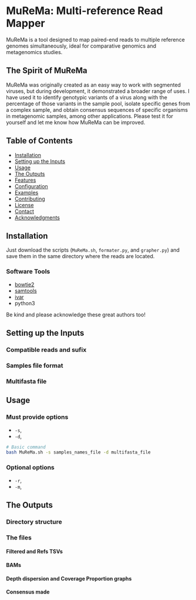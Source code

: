 # MuReMa: Multi-reference Read Mapper

MuReMa is a tool designed to map paired-end reads to multiple reference genomes simultaneously, ideal for comparative genomics and metagenomics studies.

## The Spirit of MuReMa
MuReMa was originally created as an easy way to work with segmented viruses, but during development, it demonstrated a broader range of uses. I have used it to identify genotypic variants of a virus along with the percentage of those variants in the sample pool, isolate specific genes from a complex sample, and obtain consensus sequences of specific organisms in metagenomic samples, among other applications. Please test it for yourself and let me know how MuReMa can be improved.

## Table of Contents
- [Installation](#installation)
- [Setting up the Inputs](#setting-up-the-inputs)
- [Usage](#usage)
- [The Outputs](#the-outputs)
- [Features](#features)
- [Configuration](#configuration)
- [Examples](#examples)
- [Contributing](#contributing)
- [License](#license)
- [Contact](#contact)
- [Acknowledgments](#acknowledgments)

## Installation
Just download the scripts (`MuReMa.sh`, `formater.py`, and `grapher.py`) and save them in the same directory where the reads are located.

### Software Tools
- [bowtie2](https://github.com/BenLangmead/bowtie2)
- [samtools](https://github.com/samtools/samtools)
- [ivar](https://github.com/gkarthik/ivar)
- python3

Be kind and please acknowledge these great authors too!

## Setting up the Inputs
### Compatible reads and sufix
### Samples file format
### Multifasta file

## Usage
### Must provide options
- `-s`, 
- `-d`,
```bash
# Basic command
bash MuReMa.sh -s samples_names_file -d multifasta_file
```
### Optional options
- `-r`,
- `-m`,
## The Outputs
### Directory structure
### The files
#### Filtered and Refs TSVs
#### BAMs
#### Depth dispersion and Coverage Proportion graphs
#### Consensus made
